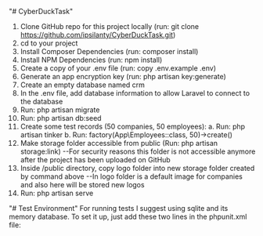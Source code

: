 "# CyberDuckTask" 

  1. Clone GitHub repo for this project locally (run: git clone https://github.com/ipsilanty/CyberDuckTask.git)
  2. cd to your project
  3. Install Composer Dependencies (run: composer install)
  4. Install NPM Dependencies (run: npm install)
  5. Create a copy of your .env file (run: copy .env.example .env)
  6. Generate an app encryption key (run: php artisan key:generate)
  7. Create an empty database named crm
  8. In the .env file, add database information to allow Laravel to connect to the database
  9. Run: php artisan migrate
  10. Run: php artisan db:seed 
  11. Create some test records (50 companies, 50 employees):
    a. Run: php artisan tinker
    b. Run: factory(App\Employees::class, 50)->create()
  12. Make storage folder accessible from public (Run: php artisan storage:link) --For security reasons this folder is not accessible         anymore after the project has been uploaded on GitHub
  13. Inside /public directory, copy logo folder into new storage folder created by command above --In logo folder is a default image for     companies and also here will be stored new logos
  14. Run: php artisan serve
  
  "# Test Environment"
    For running tests I suggest using sqlite and its memory database. To set it up, just add these two lines in the phpunit.xml file:
    <env name="DB_CONNECTION" value="sqlite"/>
    <env name="DB_DATABASE" value=":memory:"/>
     
